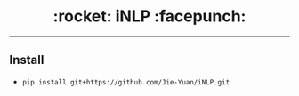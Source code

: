<h1 align = "center">:rocket: iNLP :facepunch:</h1>

---

## Install
- `pip install git+https://github.com/Jie-Yuan/iNLP.git`
